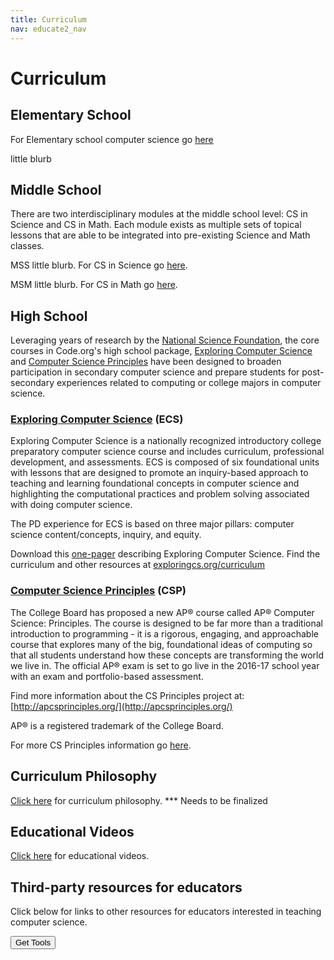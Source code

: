```yaml
---
title: Curriculum
nav: educate2_nav
---
```


# Curriculum #

## Elementary School ##

For Elementary school computer science go [here](http://code.org/educate/k5)

little blurb

## Middle School ##

There are two interdisciplinary modules at the middle school level: CS in Science and CS in Math. Each module exists as multiple sets of topical lessons that are able to be integrated into pre-existing Science and Math classes.

MSS little blurb. For CS in Science go [here](http://code.org/curriculum/mss).

MSM little blurb. For CS in Math go [here](http://code.org/curriculum/msm).

## High School ##

Leveraging years of research by the [National Science Foundation](http://www.nsf.gov/funding/pgm_summ.jsp?pims_id=503582&org=CISE), the core courses in Code.org's high school package, [Exploring Computer Science](http://www.exploringcs.org/) and [Computer Science Principles](http://www.csprinciples.org/) have been designed to broaden participation in secondary computer science and prepare students for post-secondary experiences related to computing or college majors in computer science. 


### [Exploring Computer Science](http://www.exploringcs.org/) (ECS)
Exploring Computer Science is a nationally recognized introductory college preparatory computer science course and includes curriculum, professional development, and assessments. ECS is composed of six foundational units with lessons that are designed to promote an inquiry-based approach to teaching and learning foundational concepts in computer science and highlighting the computational practices and problem solving associated with doing computer science.

The PD experience for ECS is based on three major pillars: computer science content/concepts, inquiry, and equity.

Download this [one-pager](/files/ECSonepager.pdf) describing Exploring Computer Science.
Find the curriculum and other resources at [exploringcs.org/curriculum](http://www.exploringcs.org/curriculum)  

### [Computer Science Principles](http://www.csprinciples.org/) (CSP)

The College Board has proposed a new AP® course called AP® Computer Science: Principles.  The course is designed to be far more than a traditional introduction to programming - it is a rigorous, engaging, and approachable course that explores many of the big, foundational ideas of computing so that all students understand how these concepts are transforming the world we live in. The official AP® exam is set to go live in the 2016-17 school year with an exam and portfolio-based assessment.

Find more information about the CS Principles project at: [http://apcsprinciples.org/](http://apcsprinciples.org/)

AP® is a registered trademark of the College Board.

For more CS Principles information go [here](http://code.org/educate/csp).

## Curriculum Philosophy ##

[Click here](https://docs.google.com/document/d/1lUpzzEAsA2CkUH70vbEWHaQTqgGUfc7hJ7-pS_3Mp0s/pub) for curriculum philosophy. *** Needs to be finalized

## Educational Videos ##

[Click here](http://code.org/educate/videos) for educational videos.


## Third-party resources for educators ##
Click below for links to other resources for educators interested in teaching computer science.

[<button>Get Tools</button>](/educate/3rdparty)

<br />
<br />

